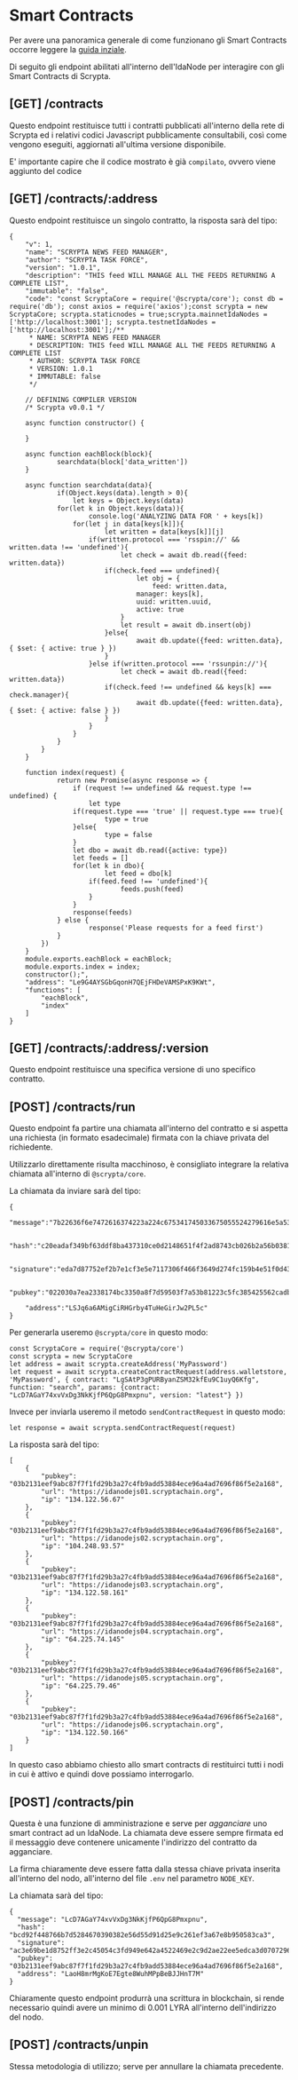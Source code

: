 # Smart Contracts

Per avere una panoramica generale di come funzionano gli Smart Contracts occorre leggere la [guida inziale](/smart-contracts).

Di seguito gli endpoint abilitati all'interno dell'IdaNode per interagire con gli Smart Contracts di Scrypta.

## [GET] /contracts

Questo endpoint restituisce tutti i contratti pubblicati all'interno della rete di Scrypta ed i relativi codici Javascript pubblicamente consultabili, così come vengono eseguiti, aggiornati all'ultima versione disponibile.

E' importante capire che il codice mostrato è già `compilato`, ovvero viene aggiunto del codice 

## [GET] /contracts/:address

Questo endpoint restituisce un singolo contratto, la risposta sarà del tipo:

```
{
    "v": 1,
    "name": "SCRYPTA NEWS FEED MANAGER",
    "author": "SCRYPTA TASK FORCE",
    "version": "1.0.1",
    "description": "THIS feed WILL MANAGE ALL THE FEEDS RETURNING A COMPLETE LIST",
    "immutable": "false",
    "code": "const ScryptaCore = require('@scrypta/core'); const db = require('db'); const axios = require('axios');const scrypta = new ScryptaCore; scrypta.staticnodes = true;scrypta.mainnetIdaNodes = ['http://localhost:3001']; scrypta.testnetIdaNodes = ['http://localhost:3001'];/**
	 * NAME: SCRYPTA NEWS FEED MANAGER
	 * DESCRIPTION: THIS feed WILL MANAGE ALL THE FEEDS RETURNING A COMPLETE LIST
	 * AUTHOR: SCRYPTA TASK FORCE
	 * VERSION: 1.0.1
	 * IMMUTABLE: false
	 */
	
	// DEFINING COMPILER VERSION
	/* Scrypta v0.0.1 */
	
	async function constructor() {

	}
	
	async function eachBlock(block){
		    searchdata(block['data_written'])
	}
	
	async function searchdata(data){
		    if(Object.keys(data).length > 0){
		        let keys = Object.keys(data)
	        for(let k in Object.keys(data)){
		            console.log('ANALYZING DATA FOR ' + keys[k])
	            for(let j in data[keys[k]]){
		                let written = data[keys[k]][j]
	                if(written.protocol === 'rsspin://' && written.data !== 'undefined'){
		                    let check = await db.read({feed: written.data})
	                    if(check.feed === undefined){
		                        let obj = {
		                            feed: written.data,
	                            manager: keys[k],
	                            uuid: written.uuid,
	                            active: true
	                        }
	                        let result = await db.insert(obj)
	                    }else{
		                        await db.update({feed: written.data}, { $set: { active: true } })
	                    }
	                }else if(written.protocol === 'rssunpin://'){
		                    let check = await db.read({feed: written.data})
	                    if(check.feed !== undefined && keys[k] === check.manager){
		                        await db.update({feed: written.data}, { $set: { active: false } })
	                    }
	                }
	            }
	        }
	    }
	}
	
	function index(request) {
		    return new Promise(async response => {
		        if (request !== undefined && request.type !== undefined) {
		            let type
	            if(request.type === 'true' || request.type === true){
		                type = true
	            }else{
		                type = false
	            }
	            let dbo = await db.read({active: type})
	            let feeds = []
	            for(let k in dbo){
		                let feed = dbo[k]
	                if(feed.feed !== 'undefined'){
		                    feeds.push(feed)
	                }
	            }
	            response(feeds)
	        } else {
		            response('Please requests for a feed first')
	        }
	    })
	}
	module.exports.eachBlock = eachBlock;
	module.exports.index = index;
	constructor();",
    "address": "Le9G4AYSGbGqonH7QEjFHDeVAMSPxK9KWt",
    "functions": [
        "eachBlock",
        "index"
    ]
}
```
## [GET] /contracts/:address/:version

Questo endpoint restituisce una specifica versione di uno specifico contratto.

## [POST] /contracts/run

Questo endpoint fa partire una chiamata all'interno del contratto e si aspetta una richiesta (in formato esadecimale) firmata con la chiave privata del richiedente.

Utilizzarlo direttamente risulta macchinoso, è consigliato integrare la relativa chiamata all'interno di `@scrypta/core`.

La chiamata da inviare sarà del tipo: 
```
{
	"message":"7b22636f6e7472616374223a224c675341745033675055524279616e5a534d33326b664575394331757951364b6667222c2266756e6374696f6e223a22696e646578222c22706172616d73223a7b22636f6e7472616374223a224c675341745033675055524279616e5a534d33326b664575394331757951364b6667222c2276657273696f6e223a226c6174657374227d7d",

	"hash":"c20eadaf349bf63ddf8ba437310ce0d2148651f4f2ad8743cb026b2a56b0381e",

	"signature":"eda7d87752ef2b7e1cf3e5e7117306f466f3649d274fc159b4e51f0d433cbf2f1d53640ad2f69aa1bbac2d0b71f6f27489115f2f793d36df447f143f394ba835",

	"pubkey":"022030a7ea2338174bc3350a8f7d59503f7a53b81223c5fc385425562cadb5164b",

	"address":"LSJq6a6AMigCiRHGrby4TuHeGirJw2PL5c"
}
```

Per generarla useremo `@scrypta/core` in questo modo:

```
const ScryptaCore = require('@scrypta/core')
const scrypta = new ScryptaCore
let address = await scrypta.createAddress('MyPassword')
let request = await scrypta.createContractRequest(address.walletstore, 'MyPassword', { contract: "LgSAtP3gPURByanZSM32kfEu9C1uyQ6Kfg", function: "search", params: {contract: "LcD7AGaY74xvVxDg3NkKjfP6QpG8Pmxpnu", version: "latest"} })
```

Invece per inviarla useremo il metodo `sendContractRequest` in questo modo:
```
let response = await scrypta.sendContractRequest(request)
```

La risposta sarà del tipo:
```
[
    {
        "pubkey": "03b2131eef9abc87f7f1fd29b3a27c4fb9add53884ece96a4ad7696f86f5e2a168",
        "url": "https://idanodejs01.scryptachain.org",
        "ip": "134.122.56.67"
    },
    {
        "pubkey": "03b2131eef9abc87f7f1fd29b3a27c4fb9add53884ece96a4ad7696f86f5e2a168",
        "url": "https://idanodejs02.scryptachain.org",
        "ip": "104.248.93.57"
    },
    {
        "pubkey": "03b2131eef9abc87f7f1fd29b3a27c4fb9add53884ece96a4ad7696f86f5e2a168",
        "url": "https://idanodejs03.scryptachain.org",
        "ip": "134.122.58.161"
    },
    {
        "pubkey": "03b2131eef9abc87f7f1fd29b3a27c4fb9add53884ece96a4ad7696f86f5e2a168",
        "url": "https://idanodejs04.scryptachain.org",
        "ip": "64.225.74.145"
    },
    {
        "pubkey": "03b2131eef9abc87f7f1fd29b3a27c4fb9add53884ece96a4ad7696f86f5e2a168",
        "url": "https://idanodejs05.scryptachain.org",
        "ip": "64.225.79.46"
    },
    {
        "pubkey": "03b2131eef9abc87f7f1fd29b3a27c4fb9add53884ece96a4ad7696f86f5e2a168",
        "url": "https://idanodejs06.scryptachain.org",
        "ip": "134.122.50.166"
    }
]
```

In questo caso abbiamo chiesto allo smart contracts di restituirci tutti i nodi in cui è attivo e quindi dove possiamo interrogarlo.

## [POST] /contracts/pin

Questa è una funzione di amministrazione e serve per *agganciare* uno smart contract ad un IdaNode. La chiamata deve essere sempre firmata ed il messaggio deve contenere unicamente l'indirizzo del contratto da agganciare.

La firma chiaramente deve essere fatta dalla stessa chiave privata inserita all'interno del nodo, all'interno del file `.env` nel parametro `NODE_KEY`.

La chiamata sarà del tipo:
```
{
  "message": "LcD7AGaY74xvVxDg3NkKjfP6QpG8Pmxpnu",
  "hash": "bcd92f448766b7d5284670390382e56d55d91d25e9c261ef3a67e8b950583ca3",
  "signature": "ac3e69be1d8752ff3e2c45054c3fd949e642a4522469e2c9d2ae22ee5edca3d0707296e592512f9ae9a52443fbcaf004fe82bc19b7a70caafbe6c244a079fd57",
  "pubkey": "03b2131eef9abc87f7f1fd29b3a27c4fb9add53884ece96a4ad7696f86f5e2a168",
  "address": "LaoH8mrMgKoE7Egte8WuhMPpBeBJJHnT7M"
}
```

Chiaramente questo endpoint produrrà una scrittura in blockchain, si rende necessario quindi avere un minimo di 0.001 LYRA all'interno dell'indirizzo del nodo.

## [POST] /contracts/unpin

Stessa metodologia di utilizzo; serve per annullare la chiamata precedente.